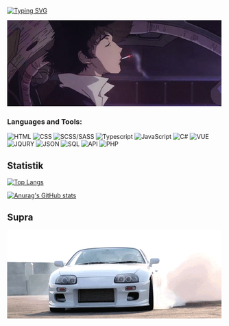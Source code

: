 
[![Typing SVG](https://readme-typing-svg.herokuapp.com?font=Roboto&duration=8000&pause=2000&color=F70000&center=true&vCenter=true&width=850&height=100&lines=Приветствую😊+на+своем+gitHub+профиле💥+Я+Junior+Frontend+Developer+из+Тирасполя🗾)](https://git.io/typing-svg)
 </br>
 
[![Header](https://github.com/424Nkita-Csharsfta4/424Nkita-Csharsfta4/blob/main/424Nkita-Csharsfta4-main/assets/1.gif)](https://vk.com/php1234python)

### Languages and Tools:
![HTML](https://img.shields.io/badge/-ff8f19?style=for-the-badge&logo=HTML&logoColor=ff8f19)
![CSS](https://img.shields.io/badge/-2986cc?style=for-the-badge&logo=CSS&logoColor=2986cc)
![SCSS/SASS](https://img.shields.io/badge/-c27ba0?style=for-the-badge&logo=SCSS&logoColor=c27ba0)
![Typescript](https://img.shields.io/badge/-6fa8dc?style=for-the-badge&logo=TYPESCRIPT&logoColor=6fa8dc)
![JavaScript](https://img.shields.io/badge/-JavaScript-E9D54D?style=for-the-badge&logo=JavaScript&logoColor=E9D54D)
![C#](https://img.shields.io/badge/-C#-c55df5?style=for-the-badge&logo=C#&logoColor=c55df5)
![VUE](https://img.shields.io/badge/-VUE-acf78b?style=for-the-badge&logo=VUE&logoColor=acf78b)
![JQURY](https://img.shields.io/badge/-JQURY-76a5af?style=for-the-badge&logo=JQURY&logoColor=76a5af)
![JSON](https://img.shields.io/badge/-JSON-ffcd34?style=for-the-badge&logo=JSON&logoColor=ffcd34)
![SQL](https://img.shields.io/badge/-SQL-bcbcbc?style=for-the-badge&logo=SQL&logoColor=bcbcbc)
![API](https://img.shields.io/badge/-API-ffe599?style=for-the-badge&logo=API&logoColor=ffe599)
![PHP](https://img.shields.io/badge/-PHP-9fc5e8?style=for-the-badge&logo=PHP&logoColor=9fc5e8)

## Statistik

[![Top Langs](https://github-readme-stats.vercel.app/api/top-langs/?username=anuraghazra&layout=compact)](https://github.com/anuraghazra/github-readme-stats)

[![Anurag's GitHub stats](https://github-readme-stats.vercel.app/api?username=anuraghazra)](https://github.com/anuraghazra/github-readme-stats&bg_color=DEG,COLOR1,COLOR2,COLOR3...COLOR10)



## Supra 
[![Footer](https://github.com/424Nkita-Csharsfta4/424Nkita-Csharsfta4/blob/main/assets/2.gif)](https://www.youtube.com/watch?v=H1OXCCpH_E4)
